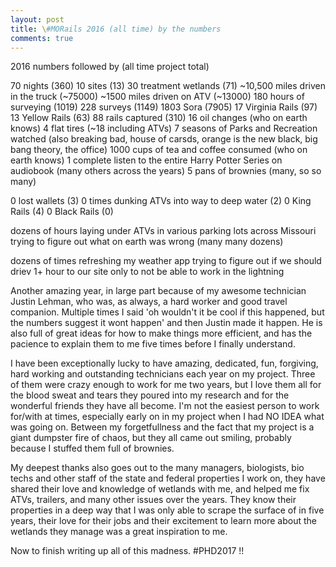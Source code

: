 ```yaml
---
layout: post
title: \#MORails 2016 (all time) by the numbers
comments: true
---
```


2016 numbers followed by (all time project total)

70 nights (360)
10 sites (13)
30 treatment wetlands (71)
~10,500 miles driven in the truck (~75000)
~1500 miles driven on ATV (~13000)
180 hours of surveying (1019)
228 surveys (1149)
1803 Sora (7905)
17 Virginia Rails (97)
13 Yellow Rails (63)
88 rails captured (310)
16 oil changes (who on earth knows)
4 flat tires (~18 including ATVs)
7 seasons of Parks and Recreation watched (also breaking bad, house of carsds, orange is the new black, big bang theory, the office)
1000 cups of tea and coffee consumed (who on earth knows)
1 complete listen to the entire Harry Potter Series on audiobook (many others across the years)
5 pans of brownies (many, so so many)

0 lost wallets (3)
0 times dunking ATVs into way to deep water (2)
0 King Rails (4)
0 Black Rails (0)

dozens of hours laying under ATVs in various parking lots across Missouri trying to figure out what on earth was wrong (many many dozens)

dozens of times refreshing my weather app trying to figure out if we should driev 1+ hour to our site only to not be able to work in the lightning

Another amazing year, in large part because of my awesome technician Justin Lehman, who was, as always, a hard worker and good travel companion. Multiple times I said 'oh wouldn't it be cool if this happened, but the numbers suggest it wont happen' and then Justin made it happen. He is also full of great ideas for how to make things more efficient, and has the pacience to explain them to me five times before I finally understand. 

I have been exceptionally lucky to have amazing, dedicated, fun, forgiving, hard working and outstanding technicians each year on my project. Three of them were crazy enough to work for me two years, but I love them all for the blood sweat and tears they poured into my research and for the wonderful friends they have all become. I'm not the easiest person to work for/with at times, especially early on in my project when I had NO IDEA what was going on. Between my forgetfullness and the fact that my project is a giant dumpster fire of chaos, but they all came out smiling, probably because I stuffed them full of brownies. 

My deepest thanks also goes out to the many managers, biologists, bio techs and other staff of the state and federal properties I work on, they have shared their love and knowledge of wetlands with me, and helped me fix ATVs, trailers, and many other issues over the years. They know their properties in a deep way that I was only able to scrape the surface of in five years, their love for their jobs and their excitement to learn more about the wetlands they manage was a great inspiration to me. 

Now to finish writing up all of this madness. #PHD2017 !!
